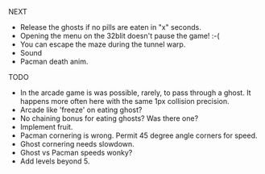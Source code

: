 
NEXT

- Release the ghosts if no pills are eaten in "x" seconds.
- Opening the menu on the 32blit doesn't pause the game! :-(
- You can escape the maze during the tunnel warp.
- Sound
- Pacman death anim.

TODO

- In the arcade game is was possible, rarely, to pass through a ghost. It happens more often here with the same 1px collision precision.
- Arcade like 'freeze' on eating ghost?
- No chaining bonus for eating ghosts?  Was there one?
- Implement fruit.
- Pacman cornering is wrong.  Permit 45 degree angle corners for speed.
- Ghost cornering needs slowdown.
- Ghost vs Pacman speeds wonky?
- Add levels beyond 5.
